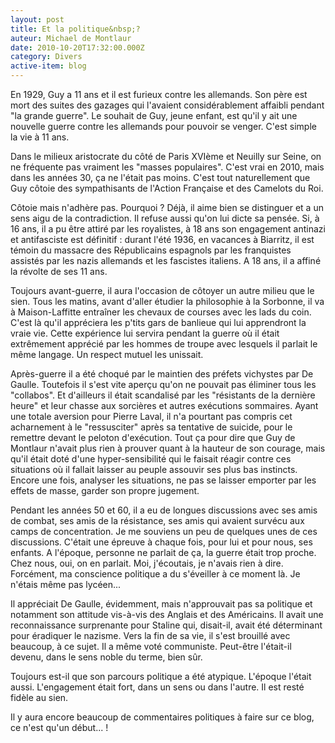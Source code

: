 ```yaml
---
layout: post
title: Et la politique&nbsp;?
auteur: Michael de Montlaur
date: 2010-10-20T17:32:00.000Z
category: Divers
active-item: blog
---
```

En 1929, Guy a 11 ans et il est furieux contre les allemands. Son père est mort des suites des gazages qui l'avaient considérablement affaibli pendant "la grande guerre". Le souhait de Guy, jeune enfant, est qu'il y ait une nouvelle guerre contre les allemands pour pouvoir se venger. C'est simple la vie à 11 ans.

Dans le milieux aristocrate du côté de Paris XVIème et Neuilly sur Seine, on ne fréquente pas vraiment les "masses populaires". C'est vrai en 2010, mais dans les années 30, ça ne l'était pas moins. C'est tout naturellement que Guy côtoie des sympathisants de l'Action Française et des Camelots du Roi.

<!--more-->

Côtoie mais n'adhère pas. Pourquoi ? Déjà, il aime bien se distinguer et a un sens aigu de la contradiction. Il refuse aussi qu'on lui dicte sa pensée. Si, à 16 ans, il a pu être attiré par les royalistes, à 18 ans son engagement antinazi et antifasciste est définitif : durant l'été 1936, en vacances à Biarritz, il est témoin du massacre des Républicains espagnols par les franquistes assistés par les nazis allemands et les fascistes italiens. A 18 ans, il a affiné la révolte de ses 11 ans.

Toujours avant-guerre, il aura l'occasion de côtoyer un autre milieu que le sien. Tous les matins, avant d'aller étudier la philosophie à la Sorbonne, il va à Maison-Laffitte entraîner les chevaux de courses avec les lads du coin. C'est là qu'il appréciera les p'tits gars de banlieue qui lui apprendront la vraie vie. Cette expérience lui servira pendant la guerre où il était extrêmement apprécié par les hommes de troupe avec lesquels il parlait le même langage. Un respect mutuel les unissait.

Après-guerre il a été choqué par le maintien des préfets vichystes par De Gaulle. Toutefois il s'est vite aperçu qu'on ne pouvait pas éliminer tous les "collabos". Et d'ailleurs il était scandalisé par les "résistants de la dernière heure" et leur chasse aux sorcières et autres exécutions sommaires. Ayant une totale aversion pour Pierre Laval, il n'a pourtant pas compris cet acharnement à le "ressusciter" après sa tentative de suicide, pour le remettre devant le peloton d'exécution. Tout ça pour dire que Guy de Montlaur n'avait plus rien à prouver quant à la hauteur de son courage, mais qu'il était doté d'une hyper-sensibilité qui le faisait réagir contre ces situations où il fallait laisser au peuple assouvir ses plus bas instincts. Encore une fois, analyser les situations, ne pas se laisser emporter par les effets de masse, garder son propre jugement.

Pendant les années 50 et 60, il a eu de longues discussions avec ses amis de combat, ses amis de la résistance, ses amis qui avaient survécu aux camps de concentration. Je me souviens un peu de quelques unes de ces discussions. C'était une épreuve à chaque fois, pour lui et pour nous, ses enfants. A l'époque, personne ne parlait de ça, la guerre était trop proche. Chez nous, oui, on en parlait. Moi, j'écoutais, je n'avais rien à dire. Forcément, ma conscience politique a du s'éveiller à ce moment là. Je n'étais même pas lycéen...

Il appréciait De Gaulle, évidemment, mais n'approuvait pas sa politique et notamment son attitude vis-à-vis des Anglais et des Américains. Il avait une reconnaissance surprenante pour Staline qui, disait-il, avait été déterminant pour éradiquer le nazisme. Vers la fin de sa vie, il s'est brouillé avec beaucoup, à ce sujet. Il a même voté communiste. Peut-être l'était-il devenu, dans le sens noble du terme, bien sûr.

Toujours est-il que son parcours politique a été atypique. L'époque l'était aussi. L'engagement était fort, dans un sens ou dans l'autre. Il est resté fidèle au sien.

Il y aura encore beaucoup de commentaires politiques à faire sur ce blog, ce n'est qu'un début... !
